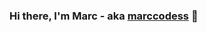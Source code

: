 ### Hi there, I'm Marc - aka [marccodess][instagram] 👋




[website]: https://codeSTACKr.com
[instagram]: https://instagram.com/marccodess

